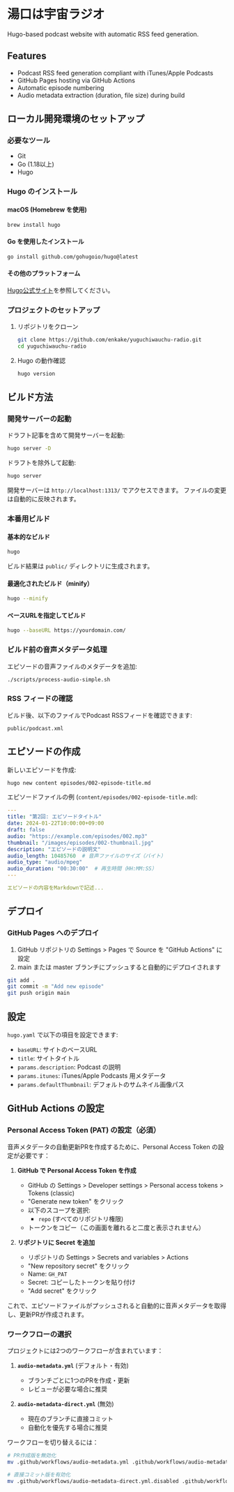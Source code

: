 # 湯口は宇宙ラジオ

Hugo-based podcast website with automatic RSS feed generation.

## Features

- Podcast RSS feed generation compliant with iTunes/Apple Podcasts
- GitHub Pages hosting via GitHub Actions
- Automatic episode numbering
- Audio metadata extraction (duration, file size) during build

## ローカル開発環境のセットアップ

### 必要なツール

- Git
- Go (1.18以上)
- Hugo

### Hugo のインストール

#### macOS (Homebrew を使用)
```bash
brew install hugo
```

#### Go を使用したインストール
```bash
go install github.com/gohugoio/hugo@latest
```

#### その他のプラットフォーム
[Hugo公式サイト](https://gohugo.io/installation/)を参照してください。

### プロジェクトのセットアップ

1. リポジトリをクローン
   ```bash
   git clone https://github.com/enkake/yuguchiwauchu-radio.git
   cd yuguchiwauchu-radio
   ```

2. Hugo の動作確認
   ```bash
   hugo version
   ```

## ビルド方法

### 開発サーバーの起動

ドラフト記事を含めて開発サーバーを起動:
```bash
hugo server -D
```

ドラフトを除外して起動:
```bash
hugo server
```

開発サーバーは `http://localhost:1313/` でアクセスできます。
ファイルの変更は自動的に反映されます。

### 本番用ビルド

#### 基本的なビルド
```bash
hugo
```

ビルド結果は `public/` ディレクトリに生成されます。

#### 最適化されたビルド（minify）
```bash
hugo --minify
```

#### ベースURLを指定してビルド
```bash
hugo --baseURL https://yourdomain.com/
```

### ビルド前の音声メタデータ処理

エピソードの音声ファイルのメタデータを追加:
```bash
./scripts/process-audio-simple.sh
```

### RSS フィードの確認

ビルド後、以下のファイルでPodcast RSSフィードを確認できます:
```
public/podcast.xml
```

## エピソードの作成

新しいエピソードを作成:
```bash
hugo new content episodes/002-episode-title.md
```

エピソードファイルの例 (`content/episodes/002-episode-title.md`):
```yaml
---
title: "第2回: エピソードタイトル"
date: 2024-01-22T10:00:00+09:00
draft: false
audio: "https://example.com/episodes/002.mp3"
thumbnail: "/images/episodes/002-thumbnail.jpg"
description: "エピソードの説明文"
audio_length: 10485760  # 音声ファイルのサイズ（バイト）
audio_type: "audio/mpeg"
audio_duration: "00:30:00"  # 再生時間（HH:MM:SS）
---

エピソードの内容をMarkdownで記述...
```

## デプロイ

### GitHub Pages へのデプロイ

1. GitHub リポジトリの Settings > Pages で Source を "GitHub Actions" に設定
2. main または master ブランチにプッシュすると自動的にデプロイされます

```bash
git add .
git commit -m "Add new episode"
git push origin main
```

## 設定

`hugo.yaml` で以下の項目を設定できます:

- `baseURL`: サイトのベースURL
- `title`: サイトタイトル
- `params.description`: Podcast の説明
- `params.itunes`: iTunes/Apple Podcasts 用メタデータ
- `params.defaultThumbnail`: デフォルトのサムネイル画像パス

## GitHub Actions の設定

### Personal Access Token (PAT) の設定（必須）

音声メタデータの自動更新PRを作成するために、Personal Access Token の設定が必要です：

1. **GitHub で Personal Access Token を作成**
   - GitHub の Settings > Developer settings > Personal access tokens > Tokens (classic)
   - "Generate new token" をクリック
   - 以下のスコープを選択:
     - `repo` (すべてのリポジトリ権限)
   - トークンをコピー（この画面を離れると二度と表示されません）
   
2. **リポジトリに Secret を追加**
   - リポジトリの Settings > Secrets and variables > Actions
   - "New repository secret" をクリック
   - Name: `GH_PAT`
   - Secret: コピーしたトークンを貼り付け
   - "Add secret" をクリック

これで、エピソードファイルがプッシュされると自動的に音声メタデータを取得し、更新PRが作成されます。

### ワークフローの選択

プロジェクトには2つのワークフローが含まれています：

1. **`audio-metadata.yml`** (デフォルト・有効)
   - ブランチごとに1つのPRを作成・更新
   - レビューが必要な場合に推奨

2. **`audio-metadata-direct.yml`** (無効)
   - 現在のブランチに直接コミット
   - 自動化を優先する場合に推奨
   
ワークフローを切り替えるには：
```bash
# PR作成版を無効化
mv .github/workflows/audio-metadata.yml .github/workflows/audio-metadata.yml.disabled

# 直接コミット版を有効化
mv .github/workflows/audio-metadata-direct.yml.disabled .github/workflows/audio-metadata-direct.yml
```